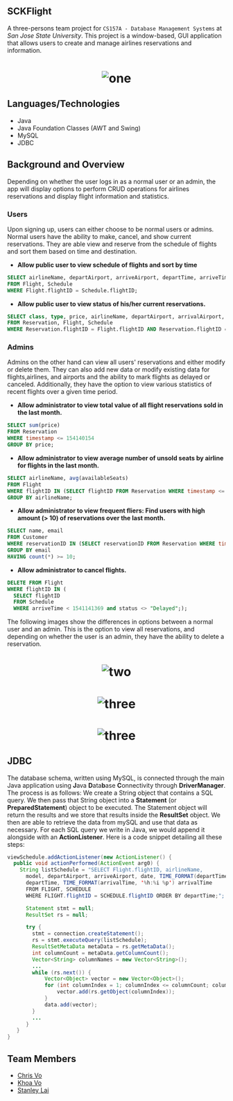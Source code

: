 ## SCKFlight

A three-persons team project for `CS157A - Database Management Systems` at _San Jose State University_. This project is a window-based, GUI
application that allows users to create and manage airlines reservations and information.

<h1 align="center">
  <img src="https://i.imgur.com/MeMjoOU.png" alt="one" />
</h1>

## Languages/Technologies
* Java
* Java Foundation Classes (AWT and Swing)
* MySQL
* JDBC

## Background and Overview

Depending on whether the user logs in as a normal
user or an admin, the app will display options to perform CRUD operations for airlines reservations 
and display flight information and statistics.

### Users

Upon signing up, users can either choose to be normal users or admins. Normal users have the ability to make, cancel, 
and show current reservations. They are able view and reserve from the schedule of flights and sort them based on time 
and destination.

* **Allow public user to view schedule of flights and sort by time**

```sql
SELECT airlineName, departAirport, arriveAirport, departTime, arriveTime  
FROM Flight, Schedule  
WHERE Flight.flightID = Schedule.flightID;
```

* **Allow public user to view status of his/her current reservations.**
```sql
SELECT class, type, price, airlineName, departAirport, arrivalAirport, departTime, arrivalTime
FROM Reservation, Flight, Schedule
WHERE Reservation.flightID = Flight.flightID AND Reservation.flightID = Schedule.flightID;
```

### Admins

Admins on the other hand can view all users' reservations and either modify or delete them. They can also add new data or
modify existing data for flights,airlines, and airports and the ability to mark flights as delayed or canceled. Additionally, they
have the option to view various statistics of recent flights over a given time period.

* **Allow administrator to view total value of all flight reservations sold in the last month.**
```sql
SELECT sum(price)
FROM Reservation
WHERE timestamp <= 154140154
GROUP BY price;
```

* **Allow administrator to view average number of unsold seats by airline for flights in the last month.**
```sql
SELECT airlineName, avg(availableSeats)
FROM Flight
WHERE flightID IN (SELECT flightID FROM Reservation WHERE timestamp <= 154140154;)
GROUP BY airlineName;
```

* **Allow administrator to view frequent fliers: Find users with high amount (> 10) of reservations over the last month.**
```sql
SELECT name, email
FROM Customer
WHERE reservationID IN (SELECT reservationID FROM Reservation WHERE timestamp <= 154140154;)
GROUP BY email
HAVING count(*) >= 10;
```

* **Allow administrator to cancel flights.**
```sql
DELETE FROM Flight
WHERE flightID IN (
  SELECT flightID 
  FROM Schedule 
  WHERE arriveTime < 1541141369 and status <> "Delayed";);
```

The following images show the differences in options between a normal user and an admin. This is the option to view all reservations, and
depending on whether the user is an admin, they have the ability to delete a reservation.

<h1 align="center">
  <img src="https://i.imgur.com/kpjYAvR.png" alt="two" />
</h1>

<h1 align="center">
  <img src="https://i.imgur.com/eju0e4C.png" alt="three" />
</h1>

<h1 align="center">
  <img src="https://i.imgur.com/esUyIQW.png" alt="three" />
</h1>

## JDBC

The database schema, written using MySQL, is connected through the main Java application using **J**ava **D**ata**b**ase **C**onnectivity
through **DriverManager**.
The process is as follows: We create a String object that contains a SQL query. We then pass that String object into a **Statement** (or
**PreparedStatement**) object to be executed. The Statement object will return the results and we store that results inside the **ResultSet**
object. We then are able to retrieve the data from mySQL and use that data as necessary. For each SQL query we write in Java, we 
would append it alongside with an **ActionListener**. Here is a code snippet detailing all these steps:

```java
viewSchedule.addActionListener(new ActionListener() {
  public void actionPerformed(ActionEvent arg0) {
    String listSchedule = "SELECT Flight.flightID, airlineName, 
      model, departAirport, arriveAirport, date, TIME_FORMAT(departTime, '%h:%i %p') 
      departTime, TIME_FORMAT(arrivalTime, '%h:%i %p') arrivalTime 
      FROM FLIGHT, SCHEDULE 
      WHERE FLIGHT.flightID = SCHEDULE.flightID ORDER BY departTime;";

      Statement stmt = null;
      ResultSet rs = null;

      try {
        stmt = connection.createStatement();
        rs = stmt.executeQuery(listSchedule);
        ResultSetMetaData metaData = rs.getMetaData();
        int columnCount = metaData.getColumnCount();
        Vector<String> columnNames = new Vector<String>();
        ...
        while (rs.next()) {
            Vector<Object> vector = new Vector<Object>();
            for (int columnIndex = 1; columnIndex <= columnCount; columnIndex++) {
                vector.add(rs.getObject(columnIndex));
            }
            data.add(vector);
        }
        ...
      }
   }
}
```

## Team Members
* [Chris Vo](https://github.com/VoChrisK)
* [Khoa Vo](https://github.com/khoavo09)
* [Stanley Lai](https://github.com/stanleylai21)
